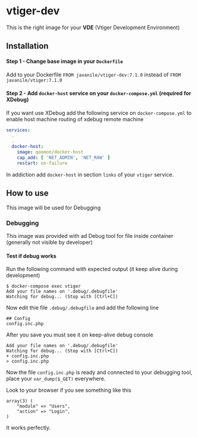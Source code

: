 # vtiger-dev

This is the right image for your **VDE** (Vtiger Development Environment)

## Installation

#### Step 1 - Change base image in your `Dockerfile`

Add to your Dockerfile `FROM javanile/vtiger-dev:7.1.0` instead of `FROM javanile/vtiger:7.1.0`

#### Step 2 - Add `docker-host` service on your `docker-compose.yml` (required for XDebug)

If you want use XDebug add the following service on `docker-compose.yml` to enable host machine routing of xdebug remote machine

```yaml
services:
  .
  .
  docker-host:
    image: qoomon/docker-host
    cap_add: [ 'NET_ADMIN', 'NET_RAW' ]
    restart: on-failure   
```

In addiction add `docker-host` in section `links` of your `vtiger` service.

## How to use

This image will be used for Debugging

### Debugging

This image was provided with ad Debug tool for file inside container (generally not visible by developer)

#### Test if debug works

Run the following command with expected output (it keep alive during development)

```
$ docker-compose exec vtiger 
Add your file names on '.debug/.debugfile'
Watching for debug... (Stop with [Ctrl+C])
```

Now edit thie file `.debug/.debugfile` and add the following line

```
## Config
config.inc.php
```

After you save you must see it on keep-alive debug console
```
Add your file names on '.debug/.debugfile'
Watching for debug... (Stop with [Ctrl+C])
+ config.inc.php
> config.inc.php
```

Now the file `config.inc.php` is ready and connected to your debugging tool, place your `var_dump($_GET)` everywhere.

Look to your browser if you see something like this

```
array(3) (
    "module" => "Users",
    "action" => "Login",
)
```

It works perfectly.

